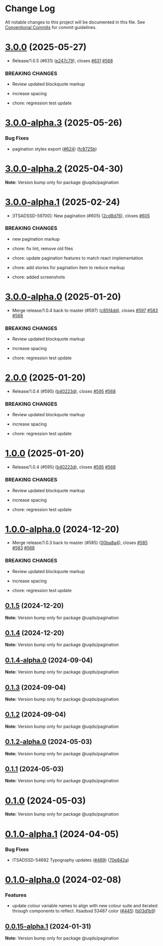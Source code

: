 # Change Log

All notable changes to this project will be documented in this file.
See [Conventional Commits](https://conventionalcommits.org) for commit guidelines.

# [3.0.0](https://github.com/uq-its-ss/design-system/compare/@uqds/pagination@2.0.0...@uqds/pagination@3.0.0) (2025-05-27)

- Release/1.0.5 (#631) ([e247c79](https://github.com/uq-its-ss/design-system/commit/e247c790585abe267b95de489381efe25107a7bb)), closes [#631](https://github.com/uq-its-ss/design-system/issues/631) [#568](https://github.com/uq-its-ss/design-system/issues/568)

### BREAKING CHANGES

- Review updated blockquote markup

- increase spacing

- chore: regression test update

# [3.0.0-alpha.3](https://github.com/uq-its-ss/design-system/compare/@uqds/pagination@3.0.0-alpha.2...@uqds/pagination@3.0.0-alpha.3) (2025-05-26)

### Bug Fixes

- pagination styles export ([#624](https://github.com/uq-its-ss/design-system/issues/624)) ([fc8725b](https://github.com/uq-its-ss/design-system/commit/fc8725b2dc390e867b23e214cb04c47150e09934))

# [3.0.0-alpha.2](https://github.com/uq-its-ss/design-system/compare/@uqds/pagination@3.0.0-alpha.1...@uqds/pagination@3.0.0-alpha.2) (2025-04-30)

**Note:** Version bump only for package @uqds/pagination

# [3.0.0-alpha.1](https://github.com/uq-its-ss/design-system/compare/@uqds/pagination@3.0.0-alpha.0...@uqds/pagination@3.0.0-alpha.1) (2025-02-24)

- [ITSADSSD-59700]: New pagination (#605) ([2cd8d76](https://github.com/uq-its-ss/design-system/commit/2cd8d7670bc27a15cfdfe3a1eacdab941f728800)), closes [#605](https://github.com/uq-its-ss/design-system/issues/605)

### BREAKING CHANGES

- new pagination markup

- chore: fix lint, remove old files

- chore: update pagination features to match react implementation

- chore: add stories for pagination item to reduce markup

- chore: added screenshots

# [3.0.0-alpha.0](https://github.com/uq-its-ss/design-system/compare/@uqds/pagination@1.0.0-alpha.0...@uqds/pagination@3.0.0-alpha.0) (2025-01-20)

- Merge release/1.0.4 back to master (#597) ([c85f4dd](https://github.com/uq-its-ss/design-system/commit/c85f4dd04601bad019d83edeb680dd919fd1aebb)), closes [#597](https://github.com/uq-its-ss/design-system/issues/597) [#583](https://github.com/uq-its-ss/design-system/issues/583) [#568](https://github.com/uq-its-ss/design-system/issues/568)

### BREAKING CHANGES

- Review updated blockquote markup

- increase spacing

- chore: regression test update

# [2.0.0](https://github.com/uq-its-ss/design-system/compare/@uqds/pagination@0.1.5...@uqds/pagination@2.0.0) (2025-01-20)

- Release/1.0.4 (#595) ([b40223d](https://github.com/uq-its-ss/design-system/commit/b40223d819d456f67620dfd880380b85214c4103)), closes [#595](https://github.com/uq-its-ss/design-system/issues/595) [#568](https://github.com/uq-its-ss/design-system/issues/568)

### BREAKING CHANGES

- Review updated blockquote markup

- increase spacing

- chore: regression test update

# [1.0.0](https://github.com/uq-its-ss/design-system/compare/@uqds/pagination@0.1.5...@uqds/pagination@1.0.0) (2025-01-20)

- Release/1.0.4 (#595) ([b40223d](https://github.com/uq-its-ss/design-system/commit/b40223d819d456f67620dfd880380b85214c4103)), closes [#595](https://github.com/uq-its-ss/design-system/issues/595) [#568](https://github.com/uq-its-ss/design-system/issues/568)

### BREAKING CHANGES

- Review updated blockquote markup

- increase spacing

- chore: regression test update

# [1.0.0-alpha.0](https://github.com/uq-its-ss/design-system/compare/@uqds/pagination@0.1.4-alpha.0...@uqds/pagination@1.0.0-alpha.0) (2024-12-20)

- Merge release/1.0.3 back to master (#585) ([00ba8a4](https://github.com/uq-its-ss/design-system/commit/00ba8a439019ed08ab357499c758be419f50f150)), closes [#585](https://github.com/uq-its-ss/design-system/issues/585) [#583](https://github.com/uq-its-ss/design-system/issues/583) [#568](https://github.com/uq-its-ss/design-system/issues/568)

### BREAKING CHANGES

- Review updated blockquote markup

- increase spacing

- chore: regression test update

## [0.1.5](https://github.com/uq-its-ss/design-system/compare/@uqds/pagination@0.1.4-alpha.0...@uqds/pagination@0.1.5) (2024-12-20)

**Note:** Version bump only for package @uqds/pagination

## [0.1.4](https://github.com/uq-its-ss/design-system/compare/@uqds/pagination@0.1.4-alpha.0...@uqds/pagination@0.1.4) (2024-12-20)

**Note:** Version bump only for package @uqds/pagination

## [0.1.4-alpha.0](https://github.com/uq-its-ss/design-system/compare/@uqds/pagination@0.1.3...@uqds/pagination@0.1.4-alpha.0) (2024-09-04)

**Note:** Version bump only for package @uqds/pagination

## [0.1.3](https://github.com/uq-its-ss/design-system/compare/@uqds/pagination@0.1.2-alpha.0...@uqds/pagination@0.1.3) (2024-09-04)

**Note:** Version bump only for package @uqds/pagination

## [0.1.2](https://github.com/uq-its-ss/design-system/compare/@uqds/pagination@0.1.2-alpha.0...@uqds/pagination@0.1.2) (2024-09-04)

**Note:** Version bump only for package @uqds/pagination

## [0.1.2-alpha.0](https://github.com/uq-its-ss/design-system/compare/@uqds/pagination@0.1.0-alpha.1...@uqds/pagination@0.1.2-alpha.0) (2024-05-03)

**Note:** Version bump only for package @uqds/pagination

## [0.1.1](https://github.com/uq-its-ss/design-system/compare/@uqds/pagination@0.1.0-alpha.1...@uqds/pagination@0.1.1) (2024-05-03)

**Note:** Version bump only for package @uqds/pagination

# [0.1.0](https://github.com/uq-its-ss/design-system/compare/@uqds/pagination@0.1.0-alpha.1...@uqds/pagination@0.1.0) (2024-05-03)

**Note:** Version bump only for package @uqds/pagination

# [0.1.0-alpha.1](https://github.com/uq-its-ss/design-system/compare/@uqds/pagination@0.1.0-alpha.0...@uqds/pagination@0.1.0-alpha.1) (2024-04-05)

### Bug Fixes

- ITSADSSD-54682 Typography updates ([#489](https://github.com/uq-its-ss/design-system/issues/489)) ([70e842a](https://github.com/uq-its-ss/design-system/commit/70e842a1552cddc9c63452ae63bae91b380f420b))

# [0.1.0-alpha.0](https://github.com/uq-its-ss/design-system/compare/@uqds/pagination@0.0.15-alpha.1...@uqds/pagination@0.1.0-alpha.0) (2024-02-08)

### Features

- update colour variable names to align with new colour suite and iterated through components to reflect. Itsadssd 53487 color ([#445](https://github.com/uq-its-ss/design-system/issues/445)) ([b03d1b9](https://github.com/uq-its-ss/design-system/commit/b03d1b9a7944f4552750706b276405b0988abf90))

## [0.0.15-alpha.1](https://github.com/uq-its-ss/design-system/compare/@uqds/pagination@0.0.15-alpha.0...@uqds/pagination@0.0.15-alpha.1) (2024-01-31)

**Note:** Version bump only for package @uqds/pagination
